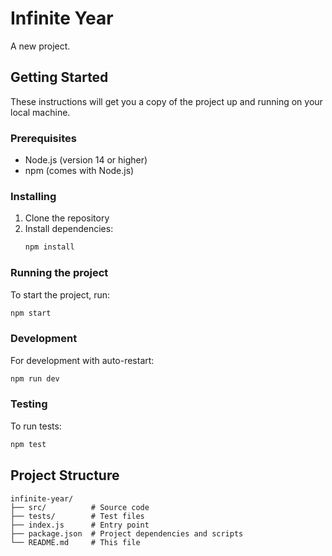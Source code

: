 # Infinite Year

A new project.

## Getting Started

These instructions will get you a copy of the project up and running on your local machine.

### Prerequisites

- Node.js (version 14 or higher)
- npm (comes with Node.js)

### Installing

1. Clone the repository
2. Install dependencies:
   ```bash
   npm install
   ```

### Running the project

To start the project, run:
```bash
npm start
```

### Development

For development with auto-restart:
```bash
npm run dev
```

### Testing

To run tests:
```bash
npm test
```

## Project Structure

```
infinite-year/
├── src/          # Source code
├── tests/        # Test files
├── index.js      # Entry point
├── package.json  # Project dependencies and scripts
└── README.md     # This file
```